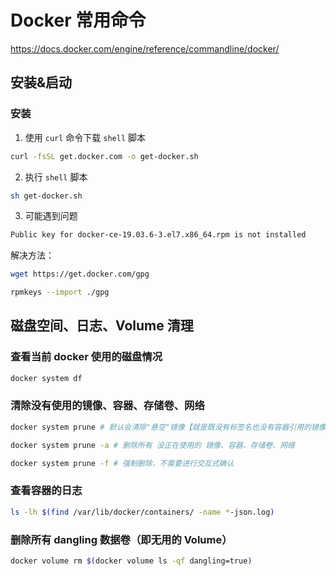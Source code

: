 # Docker 常用命令

https://docs.docker.com/engine/reference/commandline/docker/

## 安装&启动

### 安装

1. 使用 `curl` 命令下载 `shell` 脚本

```sh
curl -fsSL get.docker.com -o get-docker.sh
```

2. 执行 `shell` 脚本

```sh
sh get-docker.sh
```

3. 可能遇到问题

```sh
Public key for docker-ce-19.03.6-3.el7.x86_64.rpm is not installed
```

解决方法：

```sh
wget https://get.docker.com/gpg
```

```sh
rpmkeys --import ./gpg
```

## 磁盘空间、日志、Volume 清理

### 查看当前 docker 使用的磁盘情况

```sh
docker system df
```

### 清除没有使用的镜像、容器、存储卷、网络

```sh
docker system prune # 默认会清除"悬空"镜像【就是既没有标签名也没有容器引用的镜像】

docker system prune -a # 删除所有 没正在使用的 镜像、容器、存储卷、网络

docker system prune -f # 强制删除，不需要进行交互式确认
```

### 查看容器的日志

```sh
ls -lh $(find /var/lib/docker/containers/ -name *-json.log)
```

### 删除所有 dangling 数据卷（即无用的 Volume）

```sh
docker volume rm $(docker volume ls -qf dangling=true)
```
